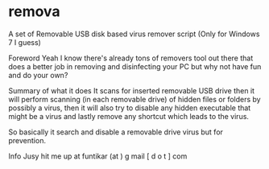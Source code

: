 remova
======

A set of Removable USB disk based virus remover script
(Only for Windows 7 I guess)

Foreword
Yeah I know there's already tons of removers tool out there that does a better job in removing and disinfecting your PC but why not have fun and do your own?

Summary of what it does
It scans for inserted removable USB drive then it will perform scanning (in each removable drive) of hidden files or folders by possibly a virus, then it will also try to disable any hidden executable that might be a virus and lastly remove any shortcut which leads to the virus.

So basically it search and disable a removable drive virus but for prevention.

Info
Jusy hit me up at funtikar (at ) g mail [ d o t ] com
